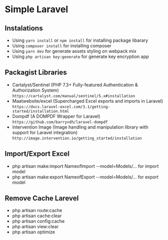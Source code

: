 # Simple Laravel
## Instalations
- Using `yarn install` or `npm install` for installing package libarary
- Using `composer install` for installing composer
- Using `yarn dev` for generate assets styling on webpack mix
- Using `php artisan key:generate` for generate key encryption app

## Packagist Libraries
- Cartalyst/Sentinel (PHP 7.3+ Fully-featured Authentication & Authorization System) `https://cartalyst.com/manual/sentinel/5.x#installation`
- Maatwebsite/excel (Supercharged Excel exports and imports in Laravel) `https://docs.laravel-excel.com/3.1/getting-started/installation.html`
- Dompdf (A DOMPDF Wrapper for Laravel) `https://github.com/barryvdh/laravel-dompdf`
- Intervention Image (Image handling and manipulation library with support for Laravel integration) `http://image.intervention.io/getting_started/installation`

## Import/Export Excel
- php artisan make:import NameofImport --model=Models/... for import model
- php artisan make:export NameofExport --model=Models/... for export model

## Remove Cache Larevel
- php artisan route:cache
- php artisan cache:clear
- php artisan config:cache
- php artisan view:clear
- php artisan optimize
